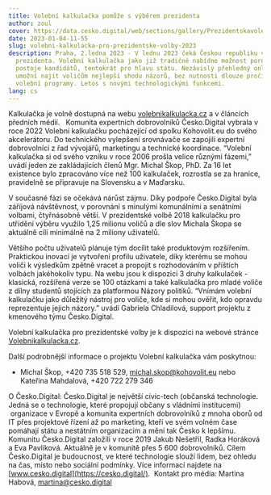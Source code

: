 ```yaml
---
title: Volební kalkulačka pomůže s výběrem prezidenta
author: zoul
cover: https://data.cesko.digital/web/sections/gallery/Prezidentskavolebnikalkulacka2023_.png
date: 2023-01-04-11-55
slug: volebni-kalkulacka-pro-prezidentske-volby-2023
description: Praha, 2.ledna 2023 - V lednu 2023 čeká Českou republiku volba
  prezidenta. Volební kalkulačka jako již tradičně nabídne možnost porovnat
  postoje kandidátů, tentokrát pro hlavu státu. Nezávislý přehledný online test
  umožní najít voličům nejlepší shodu názorů, bez nutnosti dlouze pročítat
  volební programy. Letos s novými technologickými funkcemi.
lang: cs
---
```

<!--StartFragment-->

Kalkulačka je volně dostupná na webu [volebnikalkulacka.cz](https://www.volebnikalkulacka.cz/) a v článcích předních médií.   Komunita expertních dobrovolníků Česko.Digital vybrala v roce 2022 Volební kalkulačku pocházející od spolku Kohovolit.eu do svého akcelerátoru. Do technického vylepšení srovnávače se zapojili expertní dobrovolníci z řad vývojářů, marketingu a technické koordinace. “Volební kalkulačka si od svého vzniku v roce 2006 prošla velice různými fázemi,” uvádí jeden ze zakládajících členů Mgr. Michal Škop, PhD. Za 16 let existence bylo zpracováno více než 100 kalkulaček, rozrostla se za hranice, pravidelně se připravuje na Slovensku a v Maďarsku.  

V současné fázi se očekává nárůst zájmu. Díky podpoře Česko.Digital byla záříjová návštěvnost, v porovnání s minulými komunálními a senátními volbami, čtyřnásobně větší. V prezidentské volbě 2018 kalkulačku pro utřídění výběru využilo 1,25 milionu voličů a dle slov Michala Škopa se aktuálně cílí minimálně na 2 miliony uživatelů.



Většího počtu uživatelů plánuje tým docílit také produktovým rozšířením. Praktickou inovací je vytvoření profilu uživatele, díky kterému se mohou voliči k výsledkům zpětně vracet a propojit s rozhodováním v příštích volbách jakéhokoliv typu. Na webu jsou k dispozici 3 druhy kalkulaček - klasická, rozšířená verze se 100 otázkami a také kalkulačka pro mladé voliče z dílny studentů stojících za platformou Názory politiků. “Vnímám volební kalkulačku jako důležitý nástroj pro voliče, kde si mohou ověřit, kdo opravdu reprezentuje jejich názory.” uvádí Gabriela Chladilová, support projektu z kmenového týmu Česko.Digital. 



Volební kalkulačka pro prezidentské volby je k dispozici na webové stránce [Volebnikalkulacka.cz](https://www.volebnikalkulacka.cz/).

Další podrobnější informace o projektu Volební kalkulačka vám poskytnou:

* Michal Škop, +420 735 518 529, [michal.skop@kohovolit.eu](mailto:michal.skop@kohovolit.eu) nebo Kateřina Mahdalová, +420 722 279 346

O Česko.Digital: Česko.Digital je největší civic-tech (občanská technologie. Jedná se o technologie, které propojují občany s vládními institucemi)  organizace v Evropě a komunita expertních dobrovolníků z mnoha oborů od IT přes projektové řízení až po marketing, kteří ve svém volném čase pomáhají státu a nestátním organizacím a mění tak Česko k lepšímu. Komunitu Česko.Digital založili v roce 2019 Jakub Nešetřil, Radka Horáková a Eva Pavlíková. Aktuálně je v komunitě přes 5 600 dobrovolníků. Cílem Česko.Digital je budoucnost, ve které technologie slouží lidem, bez ohledu na čas, místo nebo sociální podmínky. Více informací najdete na [www.cesko.digital](https://cesko.digital/).  Kontakt pro média: Martina Habová, martina@cesko.digital



<!--EndFragment-->